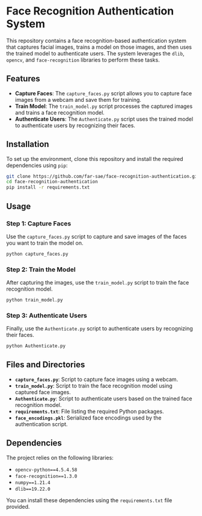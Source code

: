
# Face Recognition Authentication System

This repository contains a face recognition-based authentication system that captures facial images, trains a model on those images, and then uses the trained model to authenticate users. The system leverages the `dlib`, `opencv`, and `face-recognition` libraries to perform these tasks.

## Features

- **Capture Faces**: The `capture_faces.py` script allows you to capture face images from a webcam and save them for training.
- **Train Model**: The `train_model.py` script processes the captured images and trains a face recognition model.
- **Authenticate Users**: The `Authenticate.py` script uses the trained model to authenticate users by recognizing their faces.

## Installation

To set up the environment, clone this repository and install the required dependencies using `pip`:

```bash
git clone https://github.com/far-sae/face-recognition-authentication.git
cd face-recognition-authentication
pip install -r requirements.txt
```

## Usage

### Step 1: Capture Faces

Use the `capture_faces.py` script to capture and save images of the faces you want to train the model on.

```bash
python capture_faces.py
```

### Step 2: Train the Model

After capturing the images, use the `train_model.py` script to train the face recognition model.

```bash
python train_model.py
```

### Step 3: Authenticate Users

Finally, use the `Authenticate.py` script to authenticate users by recognizing their faces.

```bash
python Authenticate.py
```

## Files and Directories

- **`capture_faces.py`**: Script to capture face images using a webcam.
- **`train_model.py`**: Script to train the face recognition model using captured face images.
- **`Authenticate.py`**: Script to authenticate users based on the trained face recognition model.
- **`requirements.txt`**: File listing the required Python packages.
- **`face_encodings.pkl`**: Serialized face encodings used by the authentication script.

## Dependencies

The project relies on the following libraries:

- `opencv-python==4.5.4.58`
- `face-recognition==1.3.0`
- `numpy==1.21.4`
- `dlib==19.22.0`

You can install these dependencies using the `requirements.txt` file provided.
